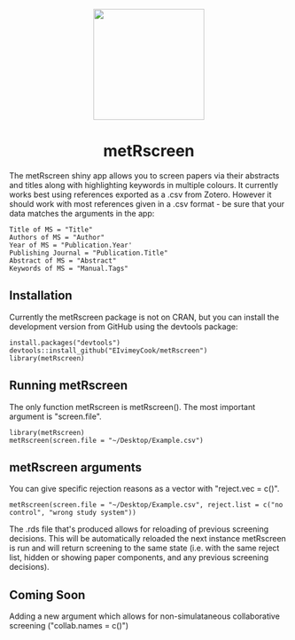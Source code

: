 <p align="center">
  <img src="https://github.com/EIvimeyCook/metRscreen/blob/master/inst/metRscreen/www/logo/metRscreen.png" width = "200"/>
</p>

<div align="center">
 <h1>metRscreen</h1>
</div>

The metRscreen shiny app allows you to screen papers via their abstracts and titles along with highlighting keywords in multiple colours. It currently works best using references exported as a .csv from Zotero. However it should work with most references given in a .csv format - be sure that your data matches the arguments in the app:

```{r}
Title of MS = "Title"
Authors of MS = "Author"
Year of MS = "Publication.Year'
Publishing Journal = "Publication.Title"
Abstract of MS = "Abstract"
Keywords of MS = "Manual.Tags"
```
## Installation
Currently the metRscreen package is not on CRAN, but you can install the development version from GitHub using the devtools package:

```{r}
install.packages("devtools")
devtools::install_github("EIvimeyCook/metRscreen")
library(metRscreen)
```

## Running metRscreen
The only function metRscreen is metRscreen(). The most important argument is "screen.file".

```{r}
library(metRscreen)
metRscreen(screen.file = "~/Desktop/Example.csv")
```

## metRscreen arguments
You can give specific rejection reasons as a vector with "reject.vec = c()".

```{r}
metRscreen(screen.file = "~/Desktop/Example.csv", reject.list = c("no control", "wrong study system"))
```

The .rds file that's produced allows for reloading of previous screening decisions. This will be automatically reloaded the next instance metRscreen is run and will return screening to the same state (i.e. with the same reject list, hidden or showing paper components, and any previous screening decisions). 

## Coming Soon
Adding a new argument which allows for non-simulataneous collaborative screening ("collab.names = c()")



